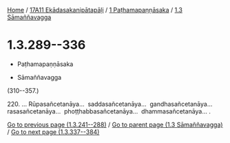 
[Home](/) / [17A11 Ekādasakanipātapāḷi](../...md) / [1 Paṭhamapaṇṇāsaka](...md) / [1.3 Sāmaññavagga](../17A11/1/1.3.md)

# 1.3.289--336

* Paṭhamapaṇṇāsaka

* Sāmaññavagga

(310--357.)

220\. … Rūpasañcetanāya…  saddasañcetanāya…  gandhasañcetanāya…  rasasañcetanāya…  phoṭṭhabbasañcetanāya…  dhammasañcetanāya… .

[Go to previous page (1.3.241--288)](1.3.241--288.md) / [Go to parent page (1.3 Sāmaññavagga)](../17A11/1/1.3.md) / [Go to next page (1.3.337--384)](1.3.337--384.md)


